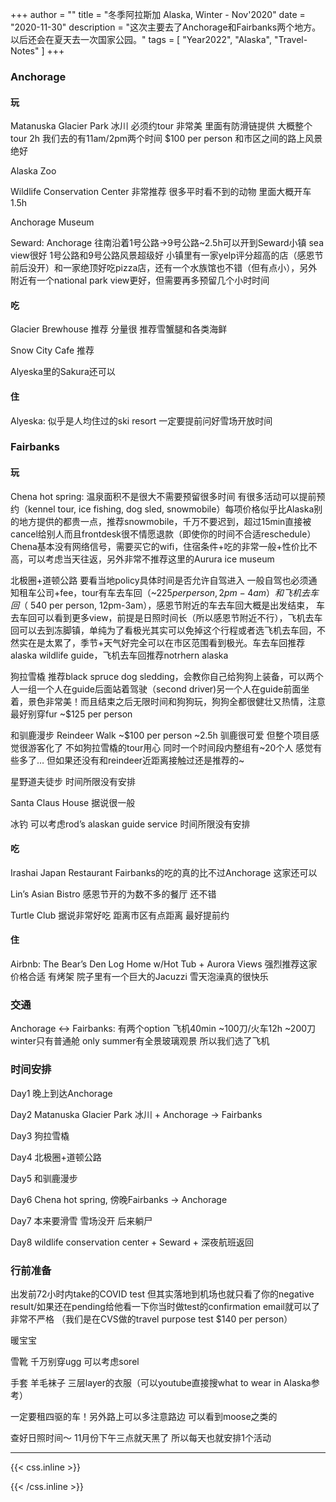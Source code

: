 +++
author = ""
title = "冬季阿拉斯加 Alaska, Winter - Nov'2020"
date = "2020-11-30"
description = "这次主要去了Anchorage和Fairbanks两个地方。以后还会在夏天去一次国家公园。"
tags = [
    "Year2022", "Alaska", "Travel-Notes"
]
+++
### Anchorage
#### 玩
Matanuska Glacier Park 冰川 必须约tour 非常美 里面有防滑链提供 大概整个tour 2h 我们去的有11am/2pm两个时间 $100 per person 和市区之间的路上风景绝好

Alaska Zoo

Wildlife Conservation Center 非常推荐 很多平时看不到的动物 里面大概开车1.5h 

Anchorage Museum

Seward: Anchorage 往南沿着1号公路->9号公路~2.5h可以开到Seward小镇 sea view很好 1号公路和9号公路风景超级好 小镇里有一家yelp评分超高的店（感恩节前后没开）和一家绝顶好吃pizza店，还有一个水族馆也不错（但有点小），另外附近有一个national park view更好，但需要再多预留几个小时时间
#### 吃
Glacier Brewhouse 推荐 分量很 推荐雪蟹腿和各类海鲜

Snow City Cafe 推荐

Alyeska里的Sakura还可以
#### 住
Alyeska: 似乎是人均住过的ski resort 一定要提前问好雪场开放时间

### Fairbanks
#### 玩
Chena hot spring: 温泉面积不是很大不需要预留很多时间 有很多活动可以提前预约（kennel tour, ice fishing, dog sled, snowmobile）每项价格似乎比Alaska别的地方提供的都贵一点，推荐snowmobile，千万不要迟到，超过15min直接被cancel给别人而且frontdesk很不情愿退款（即使你的时间不合适reschedule）Chena基本没有网络信号，需要买它的wifi，住宿条件+吃的非常一般+性价比不高，可以考虑当天往返，另外非常不推荐这里的Aurura ice museum

北极圈+道顿公路 要看当地policy具体时间是否允许自驾进入 一般自驾也必须通知租车公司+fee，tour有车去车回（~$225 per person, 2pm-4am）和飞机去车回（~$540 per person, 12pm-3am），感恩节附近的车去车回大概是出发结束， 车去车回可以看到更多view，前提是日照时间长（所以感恩节附近不行），飞机去车回可以去到冻脚镇，单纯为了看极光其实可以免掉这个行程或者选飞机去车回，不然实在是太累了，季节+天气好完全可以在市区范围看到极光。车去车回推荐 alaska wildlife guide，飞机去车回推荐notrhern alaska

狗拉雪橇 推荐black spruce dog sledding，会教你自己给狗狗上装备，可以两个人一组一个人在guide后面站着驾驶（second driver)另一个人在guide前面坐着，景色非常美！而且结束之后无限时间和狗狗玩，狗狗全都很健壮又热情，注意最好别穿fur ~$125 per person

和驯鹿漫步 Reindeer Walk ~$100 per person ~2.5h 驯鹿很可爱 但整个项目感觉很游客化了 不如狗拉雪橇的tour用心 同时一个时间段内整组有~20个人 感觉有些多了… 但如果还没有和reindeer近距离接触过还是推荐的~

星野道夫徒步 时间所限没有安排

Santa Claus House 据说很一般

冰钓 可以考虑rod’s alaskan guide service 时间所限没有安排
#### 吃
Irashai Japan Restaurant Fairbanks的吃的真的比不过Anchorage 这家还可以

Lin’s Asian Bistro 感恩节开的为数不多的餐厅 还不错

Turtle Club 据说非常好吃 距离市区有点距离 最好提前约
#### 住
Airbnb: The Bear’s Den Log Home w/Hot Tub + Aurora Views 强烈推荐这家 价格合适 有烤架 院子里有一个巨大的Jacuzzi 雪天泡澡真的很快乐

### 交通
Anchorage <-> Fairbanks: 有两个option 飞机40min ~100刀/火车12h ~200刀 winter只有普通舱 only summer有全景玻璃观景 所以我们选了飞机

### 时间安排
Day1 晚上到达Anchorage

Day2 Matanuska Glacier Park 冰川 + Anchorage -> Fairbanks

Day3 狗拉雪橇

Day4 北极圈+道顿公路

Day5 和驯鹿漫步

Day6 Chena hot spring, 傍晚Fairbanks -> Anchorage

Day7 本来要滑雪 雪场没开 后来躺尸

Day8 wildlife conservation center + Seward + 深夜航班返回

### 行前准备
出发前72小时内take的COVID test 但其实落地到机场也就只看了你的negative result/如果还在pending给他看一下你当时做test的confirmation email就可以了 非常不严格 （我们是在CVS做的travel purpose test $140 per person）

暖宝宝

雪靴 千万别穿ugg 可以考虑sorel

手套 羊毛袜子 三层layer的衣服（可以youtube直接搜what to wear in Alaska参考）

一定要租四驱的车！另外路上可以多注意路边 可以看到moose之类的

查好日照时间～ 11月份下午三点就天黑了 所以每天也就安排1个活动


***

{{< css.inline >}}
<style>
.emojify {
	font-family: Apple Color Emoji, Segoe UI Emoji, NotoColorEmoji, Segoe UI Symbol, Android Emoji, EmojiSymbols;
	font-size: 2rem;
	vertical-align: middle;
}
@media screen and (max-width:650px) {
  .nowrap {
    display: block;
    margin: 25px 0;
  }
}
</style>
{{< /css.inline >}}
